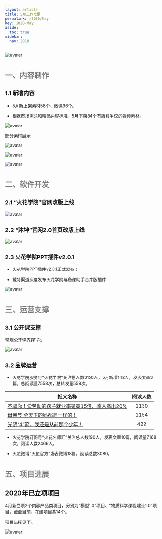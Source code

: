 ```yaml
---
layout: article
title: 5月工作成果
permalink: /2020/May
key: 2020-May
aside:
  toc: true
sidebar:
  nav: 2018
---
```



<bro/><bro/>

![avatar](images/2020040033.png)

# <font size="5" color="gray">一、内容制作</font>

## <font size="4" >1.1 新增内容</font>

- 5月新上架素材58个、微课96个。

- 根据市场需求和精品内容标准，5月下架84个有版权争议的视频素材。

![avatar](images/20200502.png)

部分素材展示

![avatar](images/20200503.png)

![avatar](images/20200504.png)

![avatar](images/20200505.png)

# <font size="5" color="gray">二、软件开发</font>

## <font size="4" >2.1 “火花学院”官网改版上线</font>

![avatar](images/20200506.png)

## <font size="4" >2.2 “沐坤”官网2.0首页改版上线</font>

![avatar](images/20200507.png)

## <font size="4" >2.3 火花学院PPT插件v2.0.1</font>

- 火花学院PPT插件v2.0.1正式发布；

- 戴特渠道灰度发布⽕花学院与备课助⼿合并版插件；

![avatar](images/20200507.png)

# <font size="5" color="gray">三、运营支撑</font>

## <font size="4" >3.1 公开课支撑</font>

常规公开课支撑1次。

![avatar](images/20200510.png)

## <font size="4" >3.2 品牌运营</font>

- 火花学院服务号“火花学院”关注总人数3150人，5月新增142人，发表文章3篇，总阅读量7558次，总转发量558次。

| 推文名称 |  阅读人数  | 
|-------------|:------:|
[不骗你！爱劳动的孩子就业率提高15倍，收入高出20%](https://mp.weixin.qq.com/s/gYcDGVtv-GT3quI7-F2_3Q)|	1130|
[母亲节 全天下的妈都是一样的！](https://mp.weixin.qq.com/s/IX7nunHpPC-JeGNP4vBJRQ)|	1154|
[光阴“4”箭，我还是从前那个少年！](https://mp.weixin.qq.com/s/NPJFGLJwh4BbT4BMMfJVXA)|	422|

- 火花学院订阅号“火花名师汇”关注总人数190人，发表文章10篇，阅读量7168次，阅读人数2466人。

- 火花微博“火花官方”发表微博18篇，阅读总数3080。

# <font size="5" color="gray">五、项目进展</font>

## 2020年已立项项目

4月新立项2个内容产品类项目，分别为“模型1.0”项目、“物质科学课程建设1.0”项目，截至目前，在建项目共14个。

项目进程见下。
 
![avatar](images/2020040010.png)






